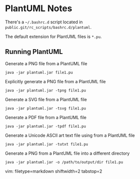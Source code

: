 # PlantUML Notes #

There's a `~/.bashrc.d` script located in
`public.git/rc_scripts/bashrc.d/plantuml`.

The default extension for PlantUML files is `*.pu`.

## Running PlantUML ##
Generate a PNG file from a PlantUML file

    java -jar plantuml.jar file1.pu

Explicitly generate a PNG file from a PlantUML file

    java -jar plantuml.jar -tpng file1.pu

Generate a SVG file from a PlantUML file

    java -jar plantuml.jar -tsvg file1.pu

Generate a PDF file from a PlantUML file

    java -jar plantuml.jar -tpdf file1.pu

Generate a Unicode ASCII art text file using from a PlantUML file

    java -jar plantuml.jar -tutxt file1.pu

Generate a PNG from a PlantUML file into a different directory

    java -jar plantuml.jar -o /path/to/output/dir file1.pu


vim: filetype=markdown shiftwidth=2 tabstop=2
